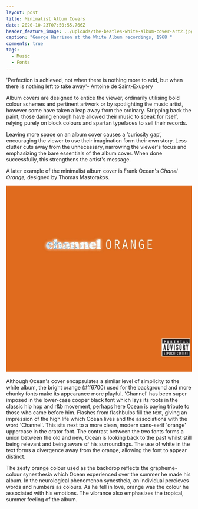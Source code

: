 ```yaml
---
layout: post
title: Minimalist Album Covers
date: 2020-10-23T07:50:55.766Z
header_feature_image: ../uploads/the-beatles-white-album-cover-art2.jpg
caption: "George Harrison at the White Album recordings, 1968 "
comments: true
tags:
  - Music
  - Fonts
---
```

 'Perfection is achieved, not when there is nothing more to add, but when there is nothing left to take away'- Antoine de Saint-Exupery 

Album covers are designed to entice the viewer, ordinarily utilising bold colour schemes and pertinent artwork or by spotlighting the music artist, however some have taken a leap away from the ordinary. Stripping back the paint, those daring enough have allowed their music to speak for itself, relying purely on block colours and spartan typefaces to sell their records.

Leaving more space on an album cover causes a ‘curiosity gap’, encouraging the viewer to use their imagination form their own story. Less clutter cuts away from the unnecessary, narrowing the viewer's focus and emphasizing the bare essentials of the album cover. When done successfully, this strengthens the artist's message. 

A later example of the minimalist album cover is Frank Ocean's *Chanel Orange,* designed by Thomas Mastorakos.

![Channel Orange - Frank Ocean, 2012](../uploads/channel.jpg "Channel Orange - Frank Ocean, 2012")

Although Ocean's cover encapsulates a similar level of simplicity to the white album, the bright orange (#ff6700) used for the background and more chunky fonts make its appearance more playful. 'Channel' has been super imposed in the lower-case cooper black font which lays its roots in the classic hip hop and r&b movement, perhaps here Ocean is paying tribute to those who came before him. Flashes from flashbulbs fill the text, giving an impression of the high life which Ocean lives and the associations with the word 'Channel'. This sits next to a more clean, modern sans-serif 'orange' uppercase in the orator font. The contrast between the two fonts forms a union between the old and new, Ocean is looking back to the past whilst still being relevant and being aware of his surroundings. The use of white in the text forms a divergence away from the orange, allowing the font to appear distinct. 

The zesty orange colour used as the backdrop reflects the grapheme-colour synesthesia which Ocean experienced over the summer he made his album. In the neurological phenomenon synestheia, an individual percieves words and numbers as colours.  As he fell in love, orange was the colour he associated with his emotions. The vibrance also emphasizes the tropical, summer feeling of the album.